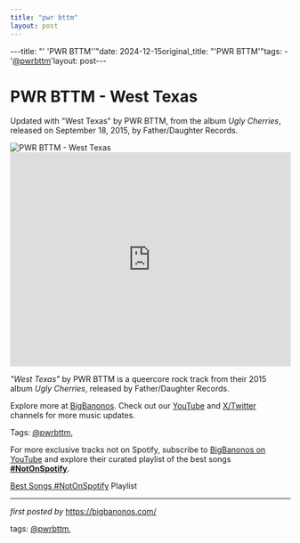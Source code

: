 ```yaml
---
title: "pwr bttm"
layout: post
---
```

---title: "' 'PWR BTTM''"date: 2024-12-15original_title: "'PWR BTTM'"tags:  - '[@pwrbttm](/tags/pwrbttm/)'layout: post---<!-- Title of the Post --><h1 >PWR BTTM - West Texas</h1> <!-- Introductory Text --><p >Updated with "West Texas" by PWR BTTM, from the album *Ugly Cherries*, released on September 18, 2015, by Father/Daughter Records.</p> <!-- Featured Image --><div > <img src="https://i.ytimg.com/vi/xmq0SoiuLgc/maxresdefault.jpg" alt="PWR BTTM - West Texas" /></div> <!-- YouTube Video Embed --><div > <iframe width="100%" height="385" src="https://www.youtube.com/embed/xmq0SoiuLgc" title="PWR BTTM - West Texas (Official Music Video)" frameborder="0" allow="accelerometer; autoplay; clipboard-write; encrypted-media; gyroscope; picture-in-picture; web-share" referrerpolicy="strict-origin-when-cross-origin" allowfullscreen></iframe></div> <!-- Song Information --><div > <p><em>"West Texas"</em> by PWR BTTM is a queercore rock track from their 2015 album *Ugly Cherries*, released by Father/Daughter Records.</p></div> <!-- Footer Links --><div > <p>Explore more at <a href="https://bigbanonos.com/" target="_blank">BigBanonos</a>. Check out our <a href="https://www.youtube.com/[@BigBanonos](/tags/BigBanonos/)" target="_blank">YouTube</a> and <a href="https://x.com/bigbanonos" target="_blank">X/Twitter</a> channels for more music updates.</p></div> <!-- Tags --><p >Tags: [@pwrbttm](/tags/pwrbttm/),</p><!--Subscribe and Playlist Links--><div>    <p>For more exclusive tracks not on Spotify, subscribe to <a href="https://www.youtube.com/[@BigBanonos](/tags/BigBanonos/)" target="_blank">BigBanonos on YouTube</a> and explore their curated playlist of the best songs <strong>[#NotOnSpotify](/tags/NotOnSpotify/)</strong>.</p>    <p><a href="https://www.youtube.com/playlist?list=PLtuNtuTatqI0kFahUCbtbfenC_ET5O_tr" target="_blank">Best Songs [#NotOnSpotify](/tags/NotOnSpotify/) Playlist<br /></a></p></div><hr /><p><em>first posted by</em> <a href="https://bigbanonos.com/" rel="noopener" target="_new">https://bigbanonos.com/</a></p><p>tags: [@pwrbttm](/tags/pwrbttm/),</p>